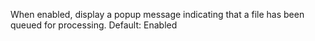 When enabled, display a popup message indicating that a file has been queued for processing.  Default: Enabled